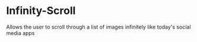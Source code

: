 # Infinity-Scroll
Allows the user to scroll through a list of images infinitely like today's social media apps

